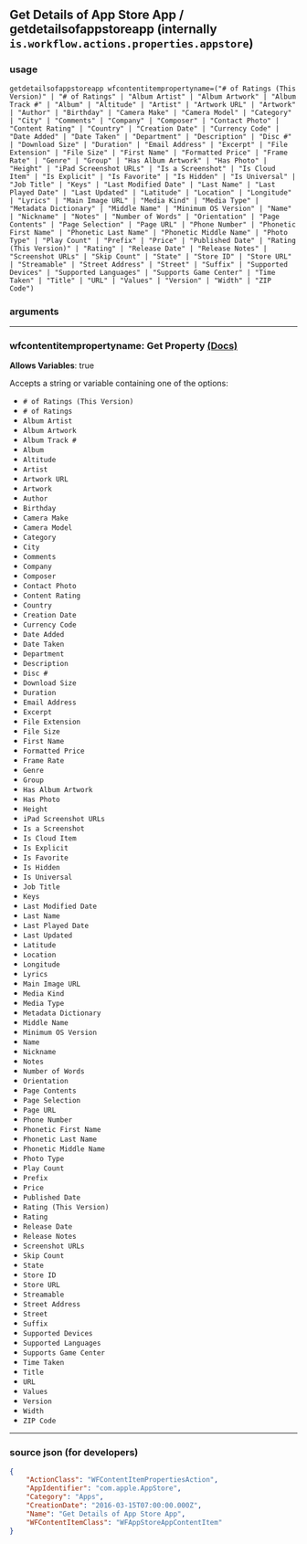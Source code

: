 
## Get Details of App Store App / getdetailsofappstoreapp (internally `is.workflow.actions.properties.appstore`)



### usage
```
getdetailsofappstoreapp wfcontentitempropertyname=("# of Ratings (This Version)" | "# of Ratings" | "Album Artist" | "Album Artwork" | "Album Track #" | "Album" | "Altitude" | "Artist" | "Artwork URL" | "Artwork" | "Author" | "Birthday" | "Camera Make" | "Camera Model" | "Category" | "City" | "Comments" | "Company" | "Composer" | "Contact Photo" | "Content Rating" | "Country" | "Creation Date" | "Currency Code" | "Date Added" | "Date Taken" | "Department" | "Description" | "Disc #" | "Download Size" | "Duration" | "Email Address" | "Excerpt" | "File Extension" | "File Size" | "First Name" | "Formatted Price" | "Frame Rate" | "Genre" | "Group" | "Has Album Artwork" | "Has Photo" | "Height" | "iPad Screenshot URLs" | "Is a Screenshot" | "Is Cloud Item" | "Is Explicit" | "Is Favorite" | "Is Hidden" | "Is Universal" | "Job Title" | "Keys" | "Last Modified Date" | "Last Name" | "Last Played Date" | "Last Updated" | "Latitude" | "Location" | "Longitude" | "Lyrics" | "Main Image URL" | "Media Kind" | "Media Type" | "Metadata Dictionary" | "Middle Name" | "Minimum OS Version" | "Name" | "Nickname" | "Notes" | "Number of Words" | "Orientation" | "Page Contents" | "Page Selection" | "Page URL" | "Phone Number" | "Phonetic First Name" | "Phonetic Last Name" | "Phonetic Middle Name" | "Photo Type" | "Play Count" | "Prefix" | "Price" | "Published Date" | "Rating (This Version)" | "Rating" | "Release Date" | "Release Notes" | "Screenshot URLs" | "Skip Count" | "State" | "Store ID" | "Store URL" | "Streamable" | "Street Address" | "Street" | "Suffix" | "Supported Devices" | "Supported Languages" | "Supports Game Center" | "Time Taken" | "Title" | "URL" | "Values" | "Version" | "Width" | "ZIP Code")
```

### arguments

---

### wfcontentitempropertyname: Get Property [(Docs)](https://pfgithub.github.io/shortcutslang/gettingstarted#enum-select-field)
**Allows Variables**: true



Accepts a string 
or variable
containing one of the options:

- `# of Ratings (This Version)`
- `# of Ratings`
- `Album Artist`
- `Album Artwork`
- `Album Track #`
- `Album`
- `Altitude`
- `Artist`
- `Artwork URL`
- `Artwork`
- `Author`
- `Birthday`
- `Camera Make`
- `Camera Model`
- `Category`
- `City`
- `Comments`
- `Company`
- `Composer`
- `Contact Photo`
- `Content Rating`
- `Country`
- `Creation Date`
- `Currency Code`
- `Date Added`
- `Date Taken`
- `Department`
- `Description`
- `Disc #`
- `Download Size`
- `Duration`
- `Email Address`
- `Excerpt`
- `File Extension`
- `File Size`
- `First Name`
- `Formatted Price`
- `Frame Rate`
- `Genre`
- `Group`
- `Has Album Artwork`
- `Has Photo`
- `Height`
- `iPad Screenshot URLs`
- `Is a Screenshot`
- `Is Cloud Item`
- `Is Explicit`
- `Is Favorite`
- `Is Hidden`
- `Is Universal`
- `Job Title`
- `Keys`
- `Last Modified Date`
- `Last Name`
- `Last Played Date`
- `Last Updated`
- `Latitude`
- `Location`
- `Longitude`
- `Lyrics`
- `Main Image URL`
- `Media Kind`
- `Media Type`
- `Metadata Dictionary`
- `Middle Name`
- `Minimum OS Version`
- `Name`
- `Nickname`
- `Notes`
- `Number of Words`
- `Orientation`
- `Page Contents`
- `Page Selection`
- `Page URL`
- `Phone Number`
- `Phonetic First Name`
- `Phonetic Last Name`
- `Phonetic Middle Name`
- `Photo Type`
- `Play Count`
- `Prefix`
- `Price`
- `Published Date`
- `Rating (This Version)`
- `Rating`
- `Release Date`
- `Release Notes`
- `Screenshot URLs`
- `Skip Count`
- `State`
- `Store ID`
- `Store URL`
- `Streamable`
- `Street Address`
- `Street`
- `Suffix`
- `Supported Devices`
- `Supported Languages`
- `Supports Game Center`
- `Time Taken`
- `Title`
- `URL`
- `Values`
- `Version`
- `Width`
- `ZIP Code`

---

### source json (for developers)

```json
{
	"ActionClass": "WFContentItemPropertiesAction",
	"AppIdentifier": "com.apple.AppStore",
	"Category": "Apps",
	"CreationDate": "2016-03-15T07:00:00.000Z",
	"Name": "Get Details of App Store App",
	"WFContentItemClass": "WFAppStoreAppContentItem"
}
```
